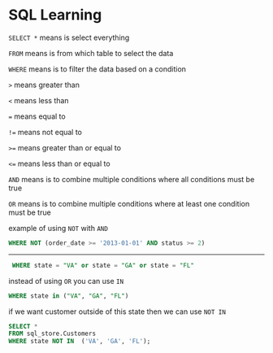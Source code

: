 # SQL Learning

`SELECT *`
means is select everything

`FROM`
means is from which table to select the data

`WHERE`
means is to filter the data based on a condition

`>` means greater than

`<` means less than

`=` means equal to

`!=` means not equal to

`>=` means greater than or equal to

`<=` means less than or equal to

`AND` means is to combine multiple conditions where all conditions must be true

`OR` means is to combine multiple conditions where at least one condition must be true

example of using `NOT` with `AND`

```sql
WHERE NOT (order_date >= '2013-01-01' AND status >= 2)
```

---

```sql
 WHERE state = "VA" or state = "GA" or state = "FL" 
 ```

instead of using `OR` you can use `IN`

```sql
WHERE state in ("VA", "GA", "FL")
```

if we want customer outside of this state
then we can use `NOT IN`

```sql
SELECT *
FROM sql_store.Customers
WHERE state NOT IN  ('VA', 'GA', 'FL');
```
